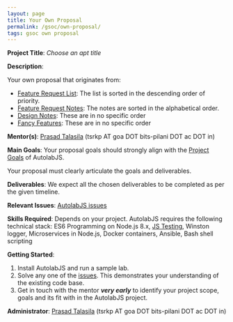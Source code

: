 ```yaml
---
layout: page
title: Your Own Proposal
permalink: /gsoc/own-proposal/
tags: gsoc own proposal
---
```

**Project Title**: _Choose an apt title_

**Description**:

Your own proposal that originates from:
* [Feature Request List](https://github.com/AutolabJS/AutolabJS/wiki/Feature-Requests): The list is sorted in the descending order of priority.
* [Feature Request  Notes](https://github.com/AutolabJS/AutolabJS/wiki/FR-Notes): The notes are sorted in the alphabetical order.
* [Design Notes](https://github.com/AutolabJS/AutolabJS/wiki/Design-Notes): These are in no specific order
* [Fancy Features](https://github.com/AutolabJS/AutolabJS/wiki/Fancy-Features): These are in no specific order

**Mentor(s)**: [Prasad Talasila](https://github.com/prasadtalasila) (tsrkp AT goa DOT bits-pilani DOT ac DOT in)

**Main Goals**:
Your proposal goals should strongly align with the [Project Goals](https://github.com/AutolabJS/AutolabJS/wiki/Project-Goals) of AutolabJS.

Your proposal must clearly articulate the goals and deliverables.

**Deliverables**:
We expect all the chosen deliverables to be completed as per the given timeline.

**Relevant Issues**: [AutolabJS issues](https://github.com/AutolabJS/AutolabJS/issues)

**Skills Required**: Depends on your project. AutolabJS requires the following technical stack: ES6 Programming on Node.js 8.x, [JS Testing](https://github.com/AutolabJS/AutolabJS/wiki/Testing), Winston logger, Microservices in Node.js, Docker containers, Ansible, Bash shell scripting

**Getting Started**:
1. Install AutolabJS and run a sample lab.
1. Solve any one of the [issues](https://github.com/AutolabJS/AutolabJS/issues). This demonstrates your understanding of the existing code base.
1. Get in touch with the mentor **_very early_** to identify your project scope, goals and its fit with in the AutolabJS project.


**Administrator**: [Prasad Talasila](http://prasad.talasila.in) (tsrkp AT goa DOT bits-pilani DOT ac DOT in)
